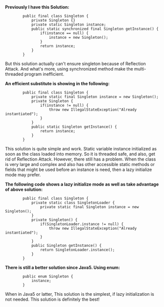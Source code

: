 **Previously I have this Solution:**

            public final class Singleton {
                private Singleton {}
                private static Singleton instance;
                public static synchronized final Singleton getInstance() {
                    if(instance == null) {
                        instance = new Singleton();
                    }
                    return instance;
                }
            }
But this solution actually can't ensure singleton because of Reflection Attack. And what's more,
using synchronized method make the multi-threaded program inefficient.

**An efficient substitute is showing in the following:**

            public final class Singleton {
                private static final Singleton instance = new Singleton();
                private Singleton {
                    if(instance != null) {
                        throw new IllegalStateException("Already instantiated");
                    }
                }
                public static Singleton getInstance() {
                    return instance;
                }
            }

This solution is quite simple and work. Static variable instance initialized as soon as the class
loaded into memory. So it is threaded safe, and also, get rid of Reflection Attack.
However, there still has a problem. When the class is very large and complex and also has other
accessible static methods or fields that might be used before an instance is need, then a lazy
initialize mode may prefer.

**The following code shows a lazy initialize mode as well as take advantage of above solution:**

            public final class Singleton {
                private static class SingletonLoader {
                    private static final Singleton instance = new Singleton();
                }
                private Singleton() {
                    if(SingletonLoader.instance != null) {
                        throw new IllegalStateException("Already instantiated");
                    }
                }
                public Singleton getInstance() {
                    return SingletonLoader.instance();
                }
            }

**There is still a better solution since Java5. Using enum:**

            public enum Singleton {
                instance;
            }

When in Java5 or latter, This solution is the simplest, if lazy initialization is not needed.
This solution is definitely the best!
